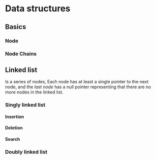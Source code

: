 # Data structures

## Basics

### Node

### Node Chains

## Linked list

Is a series of nodes, Each node has at least a single pointer to the next node, and the _last node_ has a null pointer representing that there are no more nodes in the linked list.

### Singly linked list

#### Insertion

#### Deletion

#### Search

### Doubly linked list
